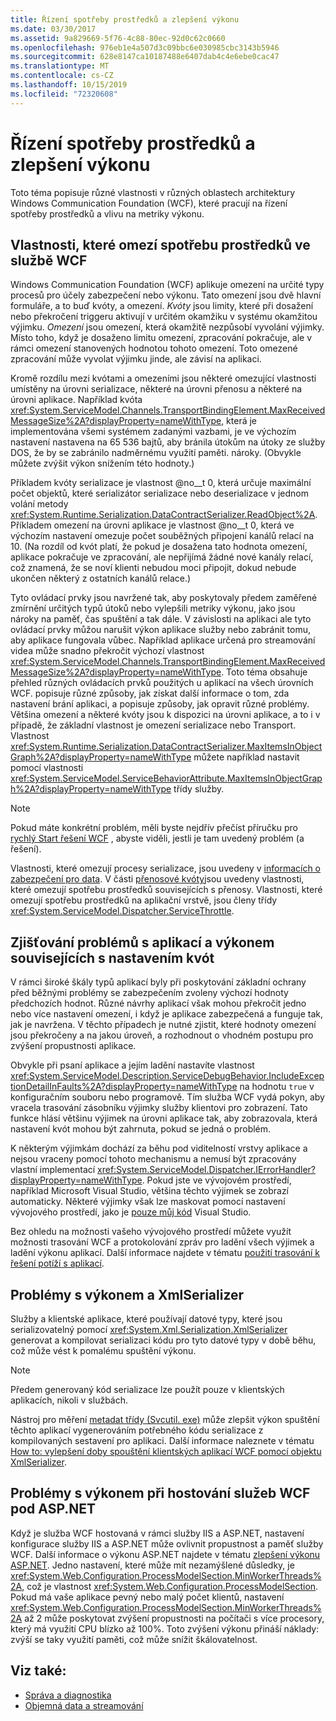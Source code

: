 ```yaml
---
title: Řízení spotřeby prostředků a zlepšení výkonu
ms.date: 03/30/2017
ms.assetid: 9a829669-5f76-4c88-80ec-92d0c62c0660
ms.openlocfilehash: 976eb1e4a507d3c09bbc6e030985cbc3143b5946
ms.sourcegitcommit: 628e8147ca10187488e6407dab4c4e6ebe0cac47
ms.translationtype: MT
ms.contentlocale: cs-CZ
ms.lasthandoff: 10/15/2019
ms.locfileid: "72320608"
---
```

# <a name="controlling-resource-consumption-and-improving-performance"></a>Řízení spotřeby prostředků a zlepšení výkonu
Toto téma popisuje různé vlastnosti v různých oblastech architektury Windows Communication Foundation (WCF), které pracují na řízení spotřeby prostředků a vlivu na metriky výkonu.

## <a name="properties-that-constrain-resource-consumption-in-wcf"></a>Vlastnosti, které omezí spotřebu prostředků ve službě WCF
 Windows Communication Foundation (WCF) aplikuje omezení na určité typy procesů pro účely zabezpečení nebo výkonu. Tato omezení jsou dvě hlavní formuláře, a to buď kvóty, a omezení. *Kvóty* jsou limity, které při dosažení nebo překročení triggeru aktivují v určitém okamžiku v systému okamžitou výjimku. *Omezení* jsou omezení, která okamžitě nezpůsobí vyvolání výjimky. Místo toho, když je dosaženo limitu omezení, zpracování pokračuje, ale v rámci omezení stanovených hodnotou tohoto omezení. Toto omezené zpracování může vyvolat výjimku jinde, ale závisí na aplikaci.

 Kromě rozdílu mezi kvótami a omezeními jsou některé omezující vlastnosti umístěny na úrovni serializace, některé na úrovni přenosu a některé na úrovni aplikace. Například kvóta <xref:System.ServiceModel.Channels.TransportBindingElement.MaxReceivedMessageSize%2A?displayProperty=nameWithType>, která je implementována všemi systémem zadanými vazbami, je ve výchozím nastavení nastavena na 65 536 bajtů, aby bránila útokům na útoky ze služby DOS, že by se zabránilo nadměrnému využití paměti. nároky. (Obvykle můžete zvýšit výkon snížením této hodnoty.)

 Příkladem kvóty serializace je vlastnost @no__t 0, která určuje maximální počet objektů, které serializátor serializace nebo deserializace v jednom volání metody <xref:System.Runtime.Serialization.DataContractSerializer.ReadObject%2A>. Příkladem omezení na úrovni aplikace je vlastnost @no__t 0, která ve výchozím nastavení omezuje počet souběžných připojení kanálů relací na 10. (Na rozdíl od kvót platí, že pokud je dosažena tato hodnota omezení, aplikace pokračuje ve zpracování, ale nepřijímá žádné nové kanály relací, což znamená, že se noví klienti nebudou moci připojit, dokud nebude ukončen některý z ostatních kanálů relace.)

 Tyto ovládací prvky jsou navržené tak, aby poskytovaly předem zaměřené zmírnění určitých typů útoků nebo vylepšili metriky výkonu, jako jsou nároky na paměť, čas spuštění a tak dále. V závislosti na aplikaci ale tyto ovládací prvky můžou narušit výkon aplikace služby nebo zabránit tomu, aby aplikace fungovala vůbec. Například aplikace určená pro streamování videa může snadno překročit výchozí vlastnost <xref:System.ServiceModel.Channels.TransportBindingElement.MaxReceivedMessageSize%2A?displayProperty=nameWithType>. Toto téma obsahuje přehled různých ovládacích prvků použitých u aplikací na všech úrovních WCF. popisuje různé způsoby, jak získat další informace o tom, zda nastavení brání aplikaci, a popisuje způsoby, jak opravit různé problémy. Většina omezení a některé kvóty jsou k dispozici na úrovni aplikace, a to i v případě, že základní vlastnost je omezení serializace nebo Transport. Vlastnost <xref:System.Runtime.Serialization.DataContractSerializer.MaxItemsInObjectGraph%2A?displayProperty=nameWithType> můžete například nastavit pomocí vlastnosti <xref:System.ServiceModel.ServiceBehaviorAttribute.MaxItemsInObjectGraph%2A?displayProperty=nameWithType> třídy služby.

> [!NOTE]
> Pokud máte konkrétní problém, měli byste nejdřív přečíst příručku pro [rychlý Start řešení WCF](wcf-troubleshooting-quickstart.md) , abyste viděli, jestli je tam uvedený problém (a řešení).

 Vlastnosti, které omezují procesy serializace, jsou uvedeny v [informacích o zabezpečení pro data](./feature-details/security-considerations-for-data.md). V části [přenosové kvóty](./feature-details/transport-quotas.md)jsou uvedeny vlastnosti, které omezují spotřebu prostředků souvisejících s přenosy. Vlastnosti, které omezují spotřebu prostředků na aplikační vrstvě, jsou členy třídy <xref:System.ServiceModel.Dispatcher.ServiceThrottle>.

## <a name="detecting-application-and-performance-issues-related-to-quota-settings"></a>Zjišťování problémů s aplikací a výkonem souvisejících s nastavením kvót
 V rámci široké škály typů aplikací byly při poskytování základní ochrany před běžnými problémy se zabezpečením zvoleny výchozí hodnoty předchozích hodnot. Různé návrhy aplikací však mohou překročit jedno nebo více nastavení omezení, i když je aplikace zabezpečená a funguje tak, jak je navržena. V těchto případech je nutné zjistit, které hodnoty omezení jsou překročeny a na jakou úroveň, a rozhodnout o vhodném postupu pro zvýšení propustnosti aplikace.

 Obvykle při psaní aplikace a jejím ladění nastavíte vlastnost <xref:System.ServiceModel.Description.ServiceDebugBehavior.IncludeExceptionDetailInFaults%2A?displayProperty=nameWithType> na hodnotu `true` v konfiguračním souboru nebo programově. Tím služba WCF vydá pokyn, aby vracela trasování zásobníku výjimky služby klientovi pro zobrazení. Tato funkce hlásí většinu výjimek na úrovni aplikace tak, aby zobrazovala, která nastavení kvót mohou být zahrnuta, pokud se jedná o problém.

 K některým výjimkám dochází za běhu pod viditelností vrstvy aplikace a nejsou vraceny pomocí tohoto mechanismu a nemusí být zpracovány vlastní implementací <xref:System.ServiceModel.Dispatcher.IErrorHandler?displayProperty=nameWithType>. Pokud jste ve vývojovém prostředí, například Microsoft Visual Studio, většina těchto výjimek se zobrazí automaticky. Některé výjimky však lze maskovat pomocí nastavení vývojového prostředí, jako je [pouze můj kód](/visualstudio/debugger/just-my-code) Visual Studio.

 Bez ohledu na možnosti vašeho vývojového prostředí můžete využít možnosti trasování WCF a protokolování zpráv pro ladění všech výjimek a ladění výkonu aplikací. Další informace najdete v tématu [použití trasování k řešení potíží s aplikací](./diagnostics/tracing/using-tracing-to-troubleshoot-your-application.md).

## <a name="performance-issues-and-xmlserializer"></a>Problémy s výkonem a XmlSerializer
 Služby a klientské aplikace, které používají datové typy, které jsou serializovatelný pomocí <xref:System.Xml.Serialization.XmlSerializer> generovat a kompilovat serializaci kódu pro tyto datové typy v době běhu, což může vést k pomalému spuštění výkonu.

> [!NOTE]
> Předem generovaný kód serializace lze použít pouze v klientských aplikacích, nikoli v službách.

 Nástroj pro měření [metadat třídy (Svcutil. exe)](servicemodel-metadata-utility-tool-svcutil-exe.md) může zlepšit výkon spuštění těchto aplikací vygenerováním potřebného kódu serializace z kompilovaných sestavení pro aplikaci. Další informace naleznete v tématu [How to: vylepšení doby spouštění klientských aplikací WCF pomocí objektu XmlSerializer](./feature-details/startup-time-of-wcf-client-applications-using-the-xmlserializer.md).

## <a name="performance-issues-when-hosting-wcf-services-under-aspnet"></a>Problémy s výkonem při hostování služeb WCF pod ASP.NET
 Když je služba WCF hostovaná v rámci služby IIS a ASP.NET, nastavení konfigurace služby IIS a ASP.NET může ovlivnit propustnost a paměť služby WCF.  Další informace o výkonu ASP.NET najdete v tématu [zlepšení výkonu ASP.NET](https://go.microsoft.com/fwlink/?LinkId=186462).  Jedno nastavení, které může mít nezamýšlené důsledky, je <xref:System.Web.Configuration.ProcessModelSection.MinWorkerThreads%2A>, což je vlastnost <xref:System.Web.Configuration.ProcessModelSection>. Pokud má vaše aplikace pevný nebo malý počet klientů, nastavení <xref:System.Web.Configuration.ProcessModelSection.MinWorkerThreads%2A> až 2 může poskytovat zvýšení propustnosti na počítači s více procesory, který má využití CPU blízko až 100%. Toto zvýšení výkonu přináší náklady: zvýší se taky využití paměti, což může snížit škálovatelnost.

## <a name="see-also"></a>Viz také:

- [Správa a diagnostika](./diagnostics/index.md)
- [Objemná data a streamování](./feature-details/large-data-and-streaming.md)
